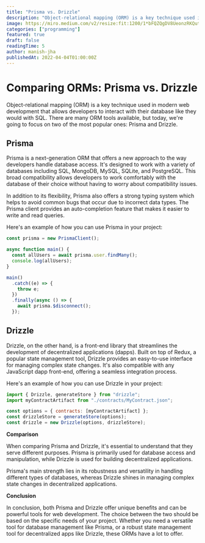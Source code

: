 ```yaml
---
title: "Prisma vs. Drizzle"
description: "Object-relational mapping (ORM) is a key technique used in modern web development that allows developers to interact with their database like they would with SQL. There are many ORM tools available, but today, we're going to focus on two of the most popular ones: Prisma and Drizzle."
image: https://miro.medium.com/v2/resize:fit:1200/1*bFQZQgDV8UeonzRKQutDtA.jpeg
categories: ["programming"]
featured: true
draft: false
readingTime: 5
author: manish-jha
publishedAt: 2022-04-04T01:00:00Z
---
```


# Comparing ORMs: Prisma vs. Drizzle

Object-relational mapping (ORM) is a key technique used in modern web development that allows developers to interact with their database like they would with SQL. There are many ORM tools available, but today, we're going to focus on two of the most popular ones: Prisma and Drizzle.

## **Prisma**

Prisma is a next-generation ORM that offers a new approach to the way developers handle database access. It's designed to work with a variety of databases including SQL, MongoDB, MySQL, SQLite, and PostgreSQL. This broad compatibility allows developers to work comfortably with the database of their choice without having to worry about compatibility issues.

In addition to its flexibility, Prisma also offers a strong typing system which helps to avoid common bugs that occur due to incorrect data types. The Prisma client provides an auto-completion feature that makes it easier to write and read queries.

Here's an example of how you can use Prisma in your project:

```jsx
const prisma = new PrismaClient();

async function main() {
  const allUsers = await prisma.user.findMany();
  console.log(allUsers);
}

main()
  .catch((e) => {
    throw e;
  })
  .finally(async () => {
    await prisma.$disconnect();
  });
```

## **Drizzle**

Drizzle, on the other hand, is a front-end library that streamlines the development of decentralized applications (dapps). Built on top of Redux, a popular state management tool, Drizzle provides an easy-to-use interface for managing complex state changes. It's also compatible with any JavaScript dapp front-end, offering a seamless integration process.

Here's an example of how you can use Drizzle in your project:

```jsx
import { Drizzle, generateStore } from "drizzle";
import myContractArtifact from "./contracts/MyContract.json";

const options = { contracts: [myContractArtifact] };
const drizzleStore = generateStore(options);
const drizzle = new Drizzle(options, drizzleStore);
```

**Comparison**

When comparing Prisma and Drizzle, it's essential to understand that they serve different purposes. Prisma is primarily used for database access and manipulation, while Drizzle is used for building decentralized applications.

Prisma's main strength lies in its robustness and versatility in handling different types of databases, whereas Drizzle shines in managing complex state changes in decentralized applications.

**Conclusion**

In conclusion, both Prisma and Drizzle offer unique benefits and can be powerful tools for web development. The choice between the two should be based on the specific needs of your project. Whether you need a versatile tool for database management like Prisma, or a robust state management tool for decentralized apps like Drizzle, these ORMs have a lot to offer.
